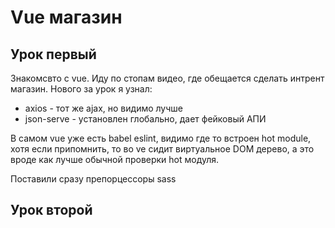# Vue магазин
## Урок первый
Знакомсвто с vue. Иду по стопам видео, где обещается сделать интрент магазин.
Нового за урок я узнал:

- axios - тот же ajax, но видимо лучше
- json-serve - установлен глобально, дает фейковый АПИ

В самом vue уже есть babel eslint, видимо где то встроен hot module,
хотя если припомнить, то во ve сидит виртуальное DOM дерево,
 а это вроде как лучше обычной проверки hot модуля.

Поставили сразу препорцессоры sass

## Урок второй

